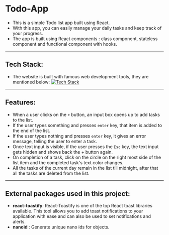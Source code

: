 # Todo-App
- This is a simple Todo list app built using React. 
- With this app, you can easily manage your daily tasks and keep track of your progress.
- The app is built using React components : class component, stateless component and functional component with hooks.

*****

## Tech Stack:
- The website is built with famous web development tools, they are mentioned below:
  [![Tech Stack](https://skillicons.dev/icons?i=html,css,js,bootstrap,webpack,react,vscode,git,github)](https://skillicons.dev)

*****

## Features:
- When a user clicks on the `+` button, an input box opens up to add tasks to the list.
- If the user types something and presses `enter` key, that item is added to the end of the list.
- If the user types nothing and presses `enter` key, it gives an error message, telling the user to enter a task.
- Once text input is visible, if the user presses the `Esc` key, the text input gets hidden and shows back the + button again.
- On completion of a task, click on the circle on the right most side of the list item and the completed task's text color changes.
- All the tasks of the current day remain in the list till midnight, after that all the tasks are deleted from the list.

*****

## External packages used in this project:
- **react-toastify**: React-Toastify is one of the top React toast libraries available. This tool allows you to add toast notifications to your application with ease and can also be used to set notifications and alerts.
- **nanoid** : Generate unique nano ids for objects.